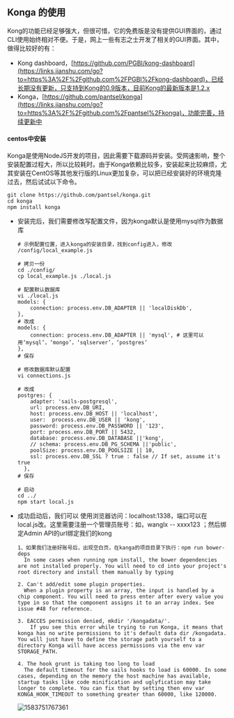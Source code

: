 ## Konga 的使用

​	Kong的功能已经足够强大，但很可惜，它的免费版是没有提供GUI界面的，通过CLI使用始终相对不便。于是，网上一些有志之士开发了相关的GUI界面。其中，做得比较好的有：

- Kong dashboard，[https://github.com/PGBI/kong-dashboard](https://links.jianshu.com/go?to=https%3A%2F%2Fgithub.com%2FPGBI%2Fkong-dashboard)，已经长期没有更新，只支持到Kong的0.9版本，目前Kong的最新版本是1.2.x
- Konga，[https://github.com/pantsel/konga](https://links.jianshu.com/go?to=https%3A%2F%2Fgithub.com%2Fpantsel%2Fkonga)，功能完善，持续更新中



#### centos中安装

Konga是使用NodeJS开发的项目，因此需要下载源码并安装。受网速影响，整个安装配置过程大，所以比较耗时。由于Konga依赖比较多，安装起来比较麻烦，尤其安装在CentOS等其他发行版的Linux更加复杂，可以把已经安装好的环境克隆过去，然后试试以下命令。

```
git clone https://github.com/pantsel/konga.git
cd konga
npm install konga
```

- 安装完后，我们需要修改写配置文件，因为konga默认是使用mysql作为数据库

  ```shell
  # 示例配置位置，进入konga的安装目录，找到config进入，修改
  /config/local_example.js
   
  # 拷贝一份
  cd ./config/
  cp local_example.js ./local.js
   
  # 配置默认数据库
  vi ./local.js
  models: {
      connection: process.env.DB_ADAPTER || 'localDiskDb',
  },
  # 改成
  models: {
      connection: process.env.DB_ADAPTER || 'mysql', # 这里可以用‘mysql’，‘mongo’，‘sqlserver’，‘postgres’
  },
  # 保存
   
  # 修改数据库默认配置
  vi connections.js
  
  # 改成
  postgres: {
      adapter: 'sails-postgresql',
      url: process.env.DB_URI,
      host: process.env.DB_HOST || 'localhost',
      user:  process.env.DB_USER || 'kong',
      password: process.env.DB_PASSWORD || '123',
      port: process.env.DB_PORT || 5432,
      database: process.env.DB_DATABASE ||'kong',
      // schema: process.env.DB_PG_SCHEMA ||'public',
      poolSize: process.env.DB_POOLSIZE || 10,
      ssl: process.env.DB_SSL ? true : false // If set, assume it's true
    },
  # 保存
   
  # 启动
  cd ../
  npm start local.js
  ```

- 成功启动后，我们可以 使用浏览器访问：localhost:1338，端口可以在local.js改。这里需要注册一个管理员账号：如，wanglx -- xxxx123  ；然后绑定Admin API的url绑定我们的kong

  ```
  1、如果我们注册好账号后，出现空白页，在kanga的项目目录下执行：npm run bower-deps
  	In some cases when running npm install, the bower dependencies are not installed properly. You will need to cd into your project's root directory and install them manually by typing
  
  2. Can't add/edit some plugin properties.
  	When a plugin property is an array, the input is handled by a chip component. You will need to press enter after every value you type in so that the component assigns it to an array index. See issue #48 for reference.
  
  3. EACCES permission denied, mkdir '/kongadata/'.
      If you see this error while trying to run Konga, it means that konga has no write permissions to it's default data dir /kongadata. You will just have to define the storage path yourself to a directory Konga will have access permissions via the env var STORAGE_PATH.
  
  4. The hook grunt is taking too long to load
  	The default timeout for the sails hooks to load is 60000. In some cases, depending on the memory the host machine has available, startup tasks like code minification and uglyfication may take longer to complete. You can fix that by setting then env var KONGA_HOOK_TIMEOUT to something greater than 60000, like 120000.
  ```

  ![1583751767361](C:\Users\Administrator\AppData\Roaming\Typora\typora-user-images\1583751767361.png)

